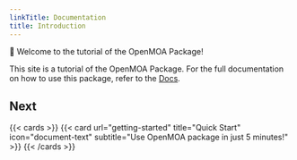 ```yaml
---
linkTitle: Documentation
title: Introduction
---
```


👋 Welcome to the tutorial of the OpenMOA Package!

<!--more-->

This site is a tutorial of the OpenMOA Package. For the full documentation on how to use this package, refer to the [Docs](https://docs.hugoblox.com/).

## Next

{{< cards >}}
  {{< card url="getting-started" title="Quick Start" icon="document-text" subtitle="Use OpenMOA package in just 5 minutes!" >}}
{{< /cards >}}
